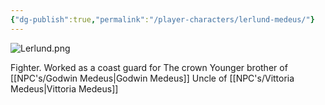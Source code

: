 ```yaml
---
{"dg-publish":true,"permalink":"/player-characters/lerlund-medeus/"}
---
```


![Lerlund.png](/img/user/Vaz%20Campaign/Vaz%20Images/Lerlund.png)

Fighter.
Worked as a coast guard for The crown
Younger brother of [[NPC's/Godwin Medeus\|Godwin Medeus]]
Uncle of [[NPC's/Vittoria Medeus\|Vittoria Medeus]]